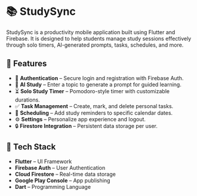 # 📚 StudySync

StudySync is a productivity mobile application built using Flutter and Firebase. It is designed to help students manage study sessions effectively through solo timers, AI-generated prompts, tasks, schedules, and more.

## 🚀 Features

- 🔐 **Authentication** – Secure login and registration with Firebase Auth.
- 🧠 **AI Study** – Enter a topic to generate a prompt for guided learning.
- ⏳ **Solo Study Timer** – Pomodoro-style timer with customizable durations.
- ✅ **Task Management** – Create, mark, and delete personal tasks.
- 📅 **Scheduling** – Add study reminders to specific calendar dates.
- ⚙️ **Settings** – Personalize app experience and logout.
- 🔒 **Firestore Integration** – Persistent data storage per user.


## 🧪 Tech Stack

- **Flutter** – UI Framework
- **Firebase Auth** – User Authentication
- **Cloud Firestore** – Real-time data storage
- **Google Play Console** – App publishing
- **Dart** – Programming Language




